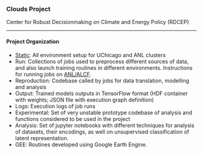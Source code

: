 ### Clouds Project
Center for Robust Decisionmaking on Climate and Energy Policy (RDCEP)


---
#### Project Organization

- [Static](https://github.com/RDCEP/clouds/blob/master/static/reference.markdown):
All environment setup for UChicago and ANL clusters
- Run: Collections of jobs used to preprocess different sources of data,
and also launch training routines in different environments.
Instructions for running jobs on
[ANL/ALCF](https://github.com/RDCEP/clouds/blob/master/run/theta/ALCF_Running_ML_jobs.pdf).
- Reproduction: Codebase called by jobs for data translation, modelling
and analysis
- Output: Trained models outputs in TensorFlow format (HDF container
with weights; JSON file with execution graph definition)
- Logs: Execution logs of job runs
- Experimental: Set of very unstable prototype codebase of analysis and
functions considered to be used in the project
- Analysis: Set of jupyter notebooks with different techniques for
analysis of datasets, their encodings, as well on
unsupervised classification of latent representation.
- GEE: Routines developed using Google Earth Engine.

